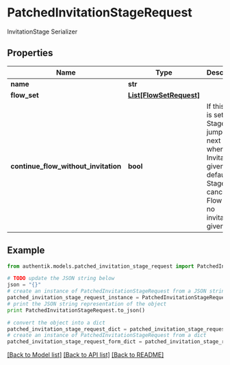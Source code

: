 # PatchedInvitationStageRequest

InvitationStage Serializer

## Properties
Name | Type | Description | Notes
------------ | ------------- | ------------- | -------------
**name** | **str** |  | [optional] 
**flow_set** | [**List[FlowSetRequest]**](FlowSetRequest.md) |  | [optional] 
**continue_flow_without_invitation** | **bool** | If this flag is set, this Stage will jump to the next Stage when no Invitation is given. By default this Stage will cancel the Flow when no invitation is given. | [optional] 

## Example

```python
from authentik.models.patched_invitation_stage_request import PatchedInvitationStageRequest

# TODO update the JSON string below
json = "{}"
# create an instance of PatchedInvitationStageRequest from a JSON string
patched_invitation_stage_request_instance = PatchedInvitationStageRequest.from_json(json)
# print the JSON string representation of the object
print PatchedInvitationStageRequest.to_json()

# convert the object into a dict
patched_invitation_stage_request_dict = patched_invitation_stage_request_instance.to_dict()
# create an instance of PatchedInvitationStageRequest from a dict
patched_invitation_stage_request_form_dict = patched_invitation_stage_request.from_dict(patched_invitation_stage_request_dict)
```
[[Back to Model list]](../README.md#documentation-for-models) [[Back to API list]](../README.md#documentation-for-api-endpoints) [[Back to README]](../README.md)


